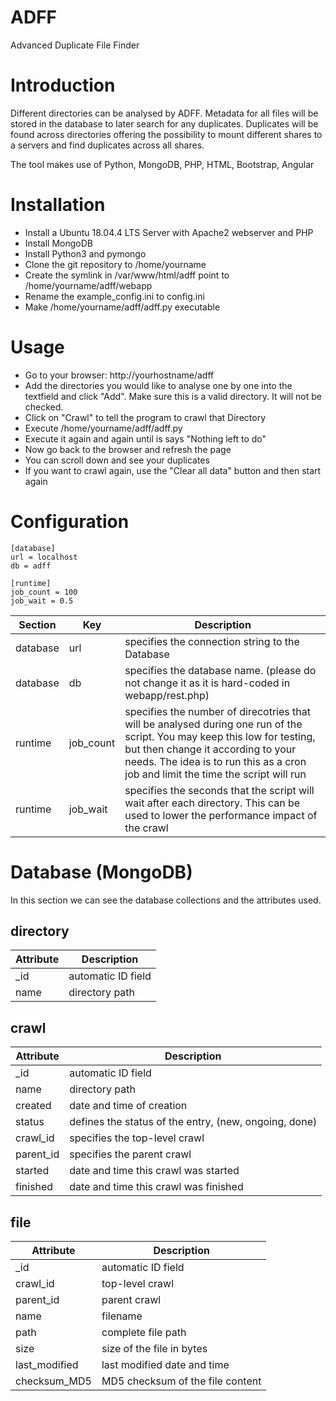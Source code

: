 # ADFF
Advanced Duplicate File Finder

# Introduction

Different directories can be analysed by ADFF. Metadata for all files will be stored in the database to later search for any duplicates. Duplicates will be found across directories offering the possibility to mount different shares to a servers and find duplicates across all shares.

The tool makes use of Python, MongoDB, PHP, HTML, Bootstrap, Angular

# Installation

- Install a Ubuntu 18.04.4 LTS Server with Apache2 webserver and PHP
- Install MongoDB
- Install Python3 and pymongo
- Clone the git repository to /home/yourname
- Create the symlink in /var/www/html/adff point to /home/yourname/adff/webapp
- Rename the example_config.ini to config.ini
- Make /home/yourname/adff/adff.py executable

# Usage

- Go to your browser: http://yourhostname/adff
- Add the directories you would like to analyse one by one into the textfield and click "Add".
Make sure this is a valid directory. It will not be checked.
- Click on "Crawl" to tell the program to crawl that Directory
- Execute /home/yourname/adff/adff.py
- Execute it again and again until is says "Nothing left to do"
- Now go back to the browser and refresh the page
- You can scroll down and see your duplicates
- If you want to crawl again, use the "Clear all data" button and then start again

# Configuration

```
[database]
url = localhost
db = adff

[runtime]
job_count = 100
job_wait = 0.5
```

| Section | Key | Description |
| ---- | --- | --- |
| database | url | specifies the connection string to the Database |
| database | db | specifies the database name. (please do not change it as it is hard-coded in webapp/rest.php) |
| runtime | job_count | specifies the number of direcotries that will be analysed during one run of the script. You may keep this low for testing, but then change it according to your needs. The idea is to run this as a cron job and limit the time the script will run |
| runtime | job_wait | specifies the seconds that the script will wait after each directory. This can be used to lower the performance impact of the crawl |

# Database (MongoDB)

In this section we can see the database collections and the attributes used.

## directory

| Attribute | Description |
| --------- | ----------- |
| _id | automatic ID field |
| name | directory path |

## crawl

| Attribute | Description |
| --------- | ----------- |
| _id | automatic ID field |
| name | directory path |
| created | date and time of creation |
| status | defines the status of the entry, (new, ongoing, done) |
| crawl_id | specifies the top-level crawl |
| parent_id | specifies the parent crawl |
| started | date and time this crawl was started |
| finished | date and time this crawl was finished |

## file

| Attribute | Description |
| --------- | ----------- |
| _id | automatic ID field |
| crawl_id | top-level crawl |
| parent_id | parent crawl |
| name | filename |
| path | complete file path |
| size | size of the file in bytes |
| last_modified | last modified date and time |
| checksum_MD5 | MD5 checksum of the file content |
